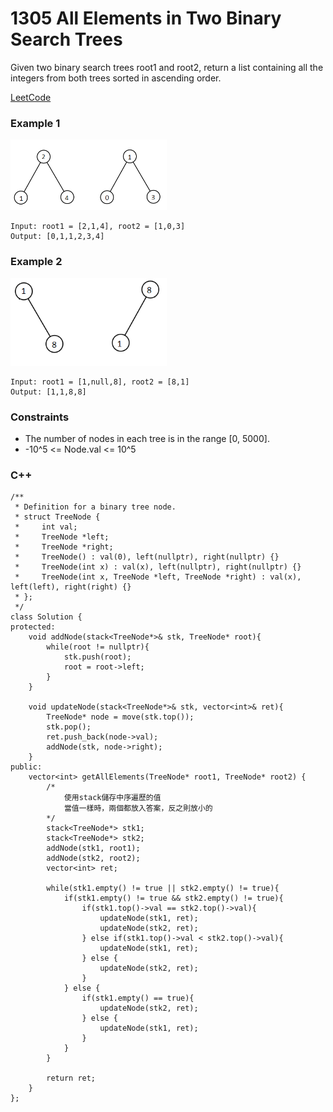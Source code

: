 # 1305 All Elements in Two Binary Search Trees

Given two binary search trees root1 and root2, return a list containing all the integers from both trees sorted in ascending order.


[LeetCode](https://leetcode.cn/problems/all-elements-in-two-binary-search-trees/description/)

### Example 1

<img src="img/1305_1.png" width = "250"/>

```
Input: root1 = [2,1,4], root2 = [1,0,3]
Output: [0,1,1,2,3,4]
```

### Example 2

<img src="img/1305_2.png" width = "250"/>

```
Input: root1 = [1,null,8], root2 = [8,1]
Output: [1,1,8,8]
```

### Constraints

* The number of nodes in each tree is in the range [0, 5000].
* -10^5 <= Node.val <= 10^5

### C++ 

```
/**
 * Definition for a binary tree node.
 * struct TreeNode {
 *     int val;
 *     TreeNode *left;
 *     TreeNode *right;
 *     TreeNode() : val(0), left(nullptr), right(nullptr) {}
 *     TreeNode(int x) : val(x), left(nullptr), right(nullptr) {}
 *     TreeNode(int x, TreeNode *left, TreeNode *right) : val(x), left(left), right(right) {}
 * };
 */
class Solution {
protected:
    void addNode(stack<TreeNode*>& stk, TreeNode* root){
        while(root != nullptr){
            stk.push(root);
            root = root->left;
        }
    }

    void updateNode(stack<TreeNode*>& stk, vector<int>& ret){
        TreeNode* node = move(stk.top());
        stk.pop();
        ret.push_back(node->val);        
        addNode(stk, node->right);        
    }
public:
    vector<int> getAllElements(TreeNode* root1, TreeNode* root2) {
        /*
            使用stack儲存中序遍歷的值
            當值一樣時，兩個都放入答案，反之則放小的
        */
        stack<TreeNode*> stk1;
        stack<TreeNode*> stk2;
        addNode(stk1, root1);
        addNode(stk2, root2);
        vector<int> ret;

        while(stk1.empty() != true || stk2.empty() != true){
            if(stk1.empty() != true && stk2.empty() != true){
                if(stk1.top()->val == stk2.top()->val){
                    updateNode(stk1, ret);
                    updateNode(stk2, ret);                    
                } else if(stk1.top()->val < stk2.top()->val){
                    updateNode(stk1, ret);                    
                } else {
                    updateNode(stk2, ret);
                }
            } else {
                if(stk1.empty() == true){
                    updateNode(stk2, ret);
                } else {
                    updateNode(stk1, ret);      
                }
            }
        }

        return ret;
    }
};
```